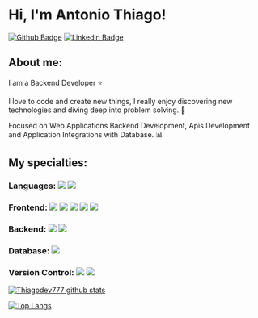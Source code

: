 # Hi, I'm Antonio Thiago!

[![Github Badge](https://img.shields.io/badge/-Github-000?style=flat-square&logo=Github&logoColor=white&link=https://github.com/Thiagodev777)](https://github.com/Thiagodev777)
[![Linkedin Badge](https://img.shields.io/badge/-LinkedIn-blue?style=flat-square&logo=Linkedin&logoColor=white&link=https://www.linkedin.com/in/antônio-thiago-75673a22a/)](https://www.linkedin.com/in/antônio-thiago-75673a22a/)

## About me:

I am a Backend Developer ⭐

I love to code and create new things, I really enjoy discovering new technologies and diving deep into problem solving. 🎯

Focused on Web Applications Backend Development, Apis Development and Application Integrations with Database. 📊

## My specialties:

### Languages: <img src="https://img.shields.io/badge/javascript%20-%23323330.svg?&style=for-the-badge&logo=javascript&logoColor=%23F7DF1E"/> <img src="https://img.shields.io/badge/typescript%20-%23007ACC.svg?&style=for-the-badge&logo=typescript&logoColor=white"/>

### Frontend: <img src="https://img.shields.io/badge/html5%20-%23E34F26.svg?&style=for-the-badge&logo=html5&logoColor=white"/> <img src="https://img.shields.io/badge/css3%20-%231572B6.svg?&style=for-the-badge&logo=css3&logoColor=white"/> <img src="https://img.shields.io/badge/react%20-%2320232a.svg?&style=for-the-badge&logo=react&logoColor=%2361DAFB"/> <img src="https://img.shields.io/badge/Sass-CC6699?style=for-the-badge&logo=sass&logoColor=white" /> <img src="https://img.shields.io/badge/Bootstrap-563D7C?style=for-the-badge&logo=bootstrap&logoColor=white" />

### Backend: <img src="https://img.shields.io/badge/node.js%20-%2343853D.svg?&style=for-the-badge&logo=node.js&logoColor=white"/> <img src="https://img.shields.io/badge/Express.js-000000?style=for-the-badge&logo=express&logoColor=white"/>

### Database: <img src ="https://img.shields.io/badge/MySQL-005C84?style=for-the-badge&logo=mysql&logoColor=white"/>

### Version Control: <img src="https://img.shields.io/badge/git%20-F05032.svg?&style=for-the-badge&logo=git&logoColor=white"/> <img src="https://img.shields.io/badge/github%20-%23121011.svg?&style=for-the-badge&logo=github&logoColor=white"/>


[![Thiagodev777 github stats](https://github-readme-stats.vercel.app/api?username=Thiagodev777&show_icons=true&title_color=fff&icon_color=37aaff&text_color=f8f8f2&bg_color=171c24&count_private=true)](https://github.com/Thiagodev777)

[![Top Langs](https://github-readme-stats.vercel.app/api/top-langs/?username=Thiagodev777&layout=compact&text_color=f8f8f2&hide=java&bg_color=171c24)](https://github.com/Thiagodev777)
    

  
